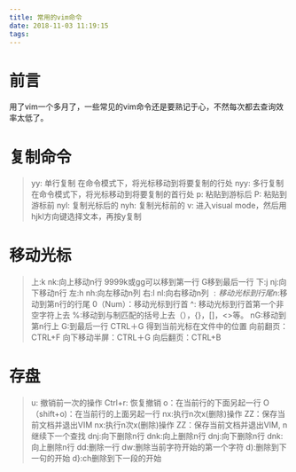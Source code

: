 ```yaml
---
title: 常用的vim命令
date: 2018-11-03 11:19:15
tags:
---
```

# 前言
用了vim一个多月了，一些常见的vim命令还是要熟记于心，不然每次都去查询效率太低了。
# 复制命令
>yy: 单行复制 在命令模式下，将光标移动到将要复制的行处
>nyy: 多行复制 在命令模式下，将光标移动到将要复制的首行处
>p: 粘贴到游标后
>P: 粘贴到游标前
>nyl: 复制光标后的
>nyh: 复制光标前的
>v: 进入visual mode，然后用hjkl方向键选择文本，再按y复制

# 移动光标
>上:k nk:向上移动n行 9999k或gg可以移到第一行 G移到最后一行
>下:j nj:向下移动n行
>左:h nh:向左移动n列
>右:l nl:向右移动n列
>$: 移动光标到行尾 n$:移动到第n行的行尾
>0（Num）：移动光标到行首
>^: 移动光标到行首第一个非空字符上去
>%:移动到与制匹配的括号上去（），{}，[]，<>等。
>nG:移动到第n行上 G:到最后一行
>CTRL＋G 得到当前光标在文件中的位置
>向前翻页：CTRL+F
>向下移动半屏：CTRL＋G
>向后翻页：CTRL+B
# 存盘
>u: 撤销前一次的操作
>Ctrl+r: 恢复撤销
>o：在当前行的下面另起一行
>O（shift+o)：在当前行的上面另起一行
>nx:执行n次x(删除)操作
>ZZ：保存当前文档并退出VIM
>nx:执行n次x(删除)操作
>ZZ：保存当前文档并退出VIM, n继续下一个查找
>dnj:向下删除n行
>dnk:向上删除n行
>dnj:向下删除n行
>dnk:向上删除n行
>dd:删除一行
>dw:删除当前字符开始的第一个字符
>d):删除到下一句的开始
>d}:ch删除到下一段的开始







